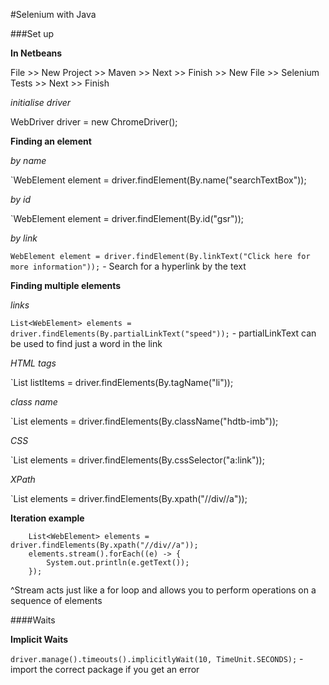 #Selenium with Java

###Set up

**In Netbeans**

File >> New Project >> Maven >> Next >> Finish >> New File >> Selenium Tests >> Next >> Finish

*initialise driver*

WebDriver driver = new ChromeDriver();

**Finding an element**

*by name*

`WebElement element = driver.findElement(By.name("searchTextBox"));

*by id*

`WebElement element = driver.findElement(By.id("gsr"));

*by link*

`WebElement element = driver.findElement(By.linkText("Click here for more information"));` - Search for a hyperlink by the text

**Finding multiple elements**

*links*

`List<WebElement> elements = driver.findElements(By.partialLinkText("speed"));` - partialLinkText can be used to find just a word in the link

*HTML tags*

`List<WebElement> listItems = driver.findElements(By.tagName("li"));

*class name*

`List<WebElement> elements = driver.findElements(By.className("hdtb-imb"));

*CSS*

`List<WebElement> elements = driver.findElements(By.cssSelector("a:link"));

*XPath*

`List<WebElement> elements = driver.findElements(By.xpath("//div//a"));

**Iteration example**

        List<WebElement> elements = driver.findElements(By.xpath("//div//a"));
        elements.stream().forEach((e) -> {
            System.out.println(e.getText());
        });
        
^Stream acts just like a for loop and allows you to perform operations on a sequence of elements

####Waits

**Implicit Waits**

`driver.manage().timeouts().implicitlyWait(10, TimeUnit.SECONDS);` - import the correct package if you get an error
